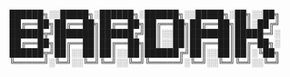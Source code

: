 ██████╗░░█████╗░██████╗░██████╗░░█████╗░██╗░░██╗
██╔══██╗██╔══██╗██╔══██╗██╔══██╗██╔══██╗██║░██╔╝
██████╦╝███████║██████╔╝██║░░██║███████║█████═╝░
██╔══██╗██╔══██║██╔══██╗██║░░██║██╔══██║██╔═██╗░
██████╦╝██║░░██║██║░░██║██████╔╝██║░░██║██║░╚██╗
╚═════╝░╚═╝░░╚═╝╚═╝░░╚═╝╚═════╝░╚═╝░░╚═╝╚═╝░░╚═╝
